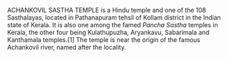 ACHANKOVIL SASTHA TEMPLE is a Hindu temple and one of the 108 Sasthalayas, located in Pathanapuram tehsil of Kollam district in the Indian state of Kerala. It is also one among the famed _Pancha Sastha_ temples in Kerala, the other four being Kulathupuzha, Aryankavu, Sabarimala and Kanthamala temples.[1] The temple is near the origin of the famous Achankovil river, named after the locality.
